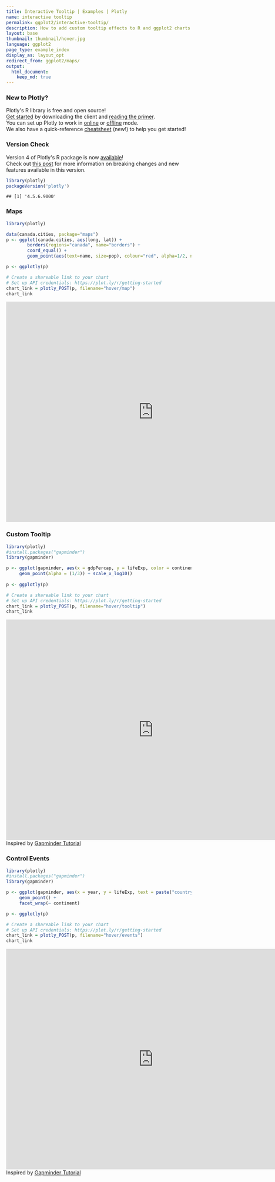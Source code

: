 ```yaml
---
title: Interactive Tooltip | Examples | Plotly
name: interactive tooltip
permalink: ggplot2/interactive-tooltip/
description: How to add custom tooltip effects to R and ggplot2 charts with JavaScript.
layout: base
thumbnail: thumbnail/hover.jpg
language: ggplot2
page_type: example_index
display_as: layout_opt
redirect_from: ggplot2/maps/
output:
  html_document:
    keep_md: true
---
```




### New to Plotly?

Plotly's R library is free and open source!<br>
[Get started](https://plot.ly/r/getting-started/) by downloading the client and [reading the primer](https://plot.ly/r/getting-started/).<br>
You can set up Plotly to work in [online](https://plot.ly/r/getting-started/#hosting-graphs-in-your-online-plotly-account) or [offline](https://plot.ly/r/offline/) mode.<br>
We also have a quick-reference [cheatsheet](https://images.plot.ly/plotly-documentation/images/r_cheat_sheet.pdf) (new!) to help you get started!

### Version Check

Version 4 of Plotly's R package is now [available](https://plot.ly/r/getting-started/#installation)!<br>
Check out [this post](http://moderndata.plot.ly/upgrading-to-plotly-4-0-and-above/) for more information on breaking changes and new features available in this version.


```r
library(plotly)
packageVersion('plotly')
```

```
## [1] '4.5.6.9000'
```

### Maps


```r
library(plotly)

data(canada.cities, package="maps")
p <- ggplot(canada.cities, aes(long, lat)) +
        borders(regions="canada", name="borders") +
        coord_equal() +
        geom_point(aes(text=name, size=pop), colour="red", alpha=1/2, name="cities")

p <- ggplotly(p)

# Create a shareable link to your chart
# Set up API credentials: https://plot.ly/r/getting-started
chart_link = plotly_POST(p, filename="hover/map")
chart_link
```

<iframe src="https://plot.ly/~RPlotBot/4182.embed" width="800" height="600" id="igraph" scrolling="no" seamless="seamless" frameBorder="0"> </iframe>


### Custom Tooltip


```r
library(plotly)
#install.packages("gapminder")
library(gapminder)

p <- ggplot(gapminder, aes(x = gdpPercap, y = lifeExp, color = continent, text =      paste("country:", country))) +
     geom_point(alpha = (1/3)) + scale_x_log10()  
  
p <- ggplotly(p)

# Create a shareable link to your chart
# Set up API credentials: https://plot.ly/r/getting-started
chart_link = plotly_POST(p, filename="hover/tooltip")
chart_link
```

<iframe src="https://plot.ly/~RPlotBot/4184.embed" width="800" height="600" id="igraph" scrolling="no" seamless="seamless" frameBorder="0"> </iframe>
Inspired by <a href="https://github.com/jennybc/ggplot2-tutorial/blob/master/gapminder-ggplot2-scatterplot.md">Gapminder Tutorial</a>

### Control Events


```r
library(plotly)
#install.packages("gapminder")
library(gapminder)

p <- ggplot(gapminder, aes(x = year, y = lifeExp, text = paste("country:",country))) + 
     geom_point() +
     facet_wrap(~ continent) 

p <- ggplotly(p)

# Create a shareable link to your chart
# Set up API credentials: https://plot.ly/r/getting-started
chart_link = plotly_POST(p, filename="hover/events")
chart_link
```

<iframe src="https://plot.ly/~RPlotBot/4186.embed" width="800" height="600" id="igraph" scrolling="no" seamless="seamless" frameBorder="0"> </iframe>
Inspired by <a href="https://github.com/jennybc/ggplot2-tutorial/blob/master/gapminder-ggplot2-scatterplot.md">Gapminder Tutorial</a>

